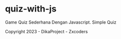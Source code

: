 # quiz-with-js
Game Quiz Sederhana Dengan Javascript. Simple Quiz

Copyright 2023 - DikaProject - Zxcoders
